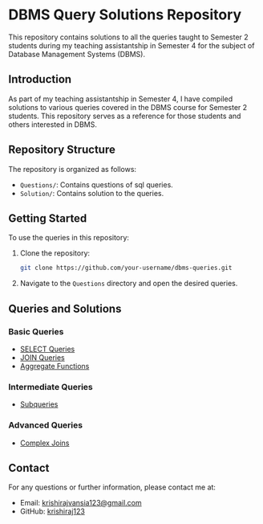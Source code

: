 # DBMS Query Solutions Repository

This repository contains solutions to all the queries taught to Semester 2 students during my teaching assistantship in Semester 4 for the subject of Database Management Systems (DBMS).

## Introduction
As part of my teaching assistantship in Semester 4, I have compiled solutions to various queries covered in the DBMS course for Semester 2 students. This repository serves as a reference for those students and others interested in DBMS.

## Repository Structure
The repository is organized as follows:

- `Questions/`: Contains questions of sql queries.
- `Solution/`: Contains solution to the queries.

## Getting Started
To use the queries in this repository:

1. Clone the repository:
    ```sh
    git clone https://github.com/your-username/dbms-queries.git
    ```
2. Navigate to the `Questions` directory and open the desired queries.

## Queries and Solutions
### Basic Queries
- [SELECT Queries](sql/basic-queries/select_queries.sql)
- [JOIN Queries](sql/basic-queries/join_queries.sql)
- [Aggregate Functions](sql/basic-queries/aggregate_functions.sql)

### Intermediate Queries
- [Subqueries](sql/intermediate-queries/subqueries.sql)

### Advanced Queries
- [Complex Joins](sql/advanced-queries/complex_joins.sql)

## Contact
For any questions or further information, please contact me at:
- Email: krishirajvansia123@gmail.com
- GitHub: [krishiraj123](https://github.com/krishiraj123)


